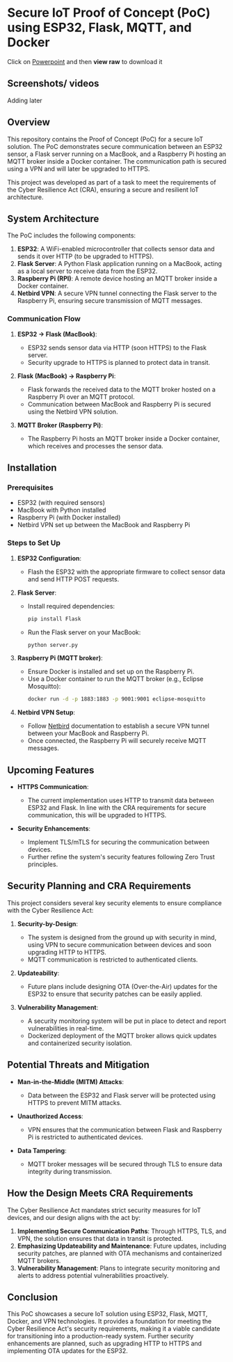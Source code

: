 # Secure IoT Proof of Concept (PoC) using ESP32, Flask, MQTT, and Docker

Click on [Powerpoint](content/IoT-PoC.pptx) and then **view raw** to download it

## Screenshots/ videos

Adding later

## Overview

This repository contains the Proof of Concept (PoC) for a secure IoT solution. The PoC demonstrates secure communication between an ESP32 sensor, a Flask server running on a MacBook, and a Raspberry Pi hosting an MQTT broker inside a Docker container. The communication path is secured using a VPN and will later be upgraded to HTTPS.

This project was developed as part of a task to meet the requirements of the Cyber Resilience Act (CRA), ensuring a secure and resilient IoT architecture.

## System Architecture

The PoC includes the following components:

1. **ESP32**: A WiFi-enabled microcontroller that collects sensor data and sends it over HTTP (to be upgraded to HTTPS).
2. **Flask Server**: A Python Flask application running on a MacBook, acting as a local server to receive data from the ESP32.
3. **Raspberry Pi (RPI)**: A remote device hosting an MQTT broker inside a Docker container.
4. **Netbird VPN**: A secure VPN tunnel connecting the Flask server to the Raspberry Pi, ensuring secure transmission of MQTT messages.

### Communication Flow

1. **ESP32 -> Flask (MacBook)**:
   - ESP32 sends sensor data via HTTP (soon HTTPS) to the Flask server.
   - Security upgrade to HTTPS is planned to protect data in transit.
  
2. **Flask (MacBook) -> Raspberry Pi**:
   - Flask forwards the received data to the MQTT broker hosted on a Raspberry Pi over an MQTT protocol.
   - Communication between MacBook and Raspberry Pi is secured using the Netbird VPN solution.

3. **MQTT Broker (Raspberry Pi)**:
   - The Raspberry Pi hosts an MQTT broker inside a Docker container, which receives and processes the sensor data.

## Installation

### Prerequisites
- ESP32 (with required sensors)
- MacBook with Python installed
- Raspberry Pi (with Docker installed)
- Netbird VPN set up between the MacBook and Raspberry Pi

### Steps to Set Up

1. **ESP32 Configuration**:
   - Flash the ESP32 with the appropriate firmware to collect sensor data and send HTTP POST requests.
   
2. **Flask Server**:
   - Install required dependencies:
     ```bash
     pip install Flask
     ```
   - Run the Flask server on your MacBook:
     ```bash
     python server.py
     ```
   
3. **Raspberry Pi (MQTT broker)**:
   - Ensure Docker is installed and set up on the Raspberry Pi.
   - Use a Docker container to run the MQTT broker (e.g., Eclipse Mosquitto):
     ```bash
     docker run -d -p 1883:1883 -p 9001:9001 eclipse-mosquitto
     ```

4. **Netbird VPN Setup**:
   - Follow [Netbird](https://netbird.io/docs) documentation to establish a secure VPN tunnel between your MacBook and Raspberry Pi.
   - Once connected, the Raspberry Pi will securely receive MQTT messages.

## Upcoming Features

- **HTTPS Communication**:
  - The current implementation uses HTTP to transmit data between ESP32 and Flask. In line with the CRA requirements for secure communication, this will be upgraded to HTTPS.

- **Security Enhancements**:
  - Implement TLS/mTLS for securing the communication between devices.
  - Further refine the system's security features following Zero Trust principles.
  
## Security Planning and CRA Requirements

This project considers several key security elements to ensure compliance with the Cyber Resilience Act:

1. **Security-by-Design**:
   - The system is designed from the ground up with security in mind, using VPN to secure communication between devices and soon upgrading HTTP to HTTPS.
   - MQTT communication is restricted to authenticated clients.
   
2. **Updateability**:
   - Future plans include designing OTA (Over-the-Air) updates for the ESP32 to ensure that security patches can be easily applied.
   
3. **Vulnerability Management**:
   - A security monitoring system will be put in place to detect and report vulnerabilities in real-time.
   - Dockerized deployment of the MQTT broker allows quick updates and containerized security isolation.

## Potential Threats and Mitigation

- **Man-in-the-Middle (MITM) Attacks**:
  - Data between the ESP32 and Flask server will be protected using HTTPS to prevent MITM attacks.
  
- **Unauthorized Access**:
  - VPN ensures that the communication between Flask and Raspberry Pi is restricted to authenticated devices.
  
- **Data Tampering**:
  - MQTT broker messages will be secured through TLS to ensure data integrity during transmission.

## How the Design Meets CRA Requirements

The Cyber Resilience Act mandates strict security measures for IoT devices, and our design aligns with the act by:

1. **Implementing Secure Communication Paths**: Through HTTPS, TLS, and VPN, the solution ensures that data in transit is protected.
2. **Emphasizing Updateability and Maintenance**: Future updates, including security patches, are planned with OTA mechanisms and containerized MQTT brokers.
3. **Vulnerability Management**: Plans to integrate security monitoring and alerts to address potential vulnerabilities proactively.

## Conclusion

This PoC showcases a secure IoT solution using ESP32, Flask, MQTT, Docker, and VPN technologies. It provides a foundation for meeting the Cyber Resilience Act's security requirements, making it a viable candidate for transitioning into a production-ready system. Further security enhancements are planned, such as upgrading HTTP to HTTPS and implementing OTA updates for the ESP32.